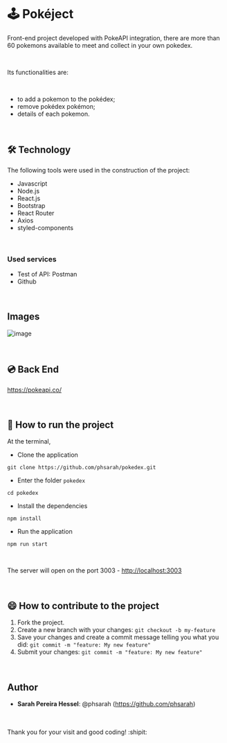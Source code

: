 

# :joystick: Pokéject

Front-end project developed with PokeAPI integration, there are more than 60 pokemons available to meet and collect in your own pokedex. 

<br/>

Its functionalities are:

<br/>

* to add a pokemon to the pokédex;
* remove pokédex pokémon;
* details of each pokemon.

<br/>


## 🛠 Technology 
 
The following tools were used in the construction of the project:

* Javascript
* Node.js
* React.js
* Bootstrap
* React Router
* Axios
* styled-components
 
 <br/>

### Used services
 
* Test of API: Postman
* Github
 
<br/>


## Images


![image](https://user-images.githubusercontent.com/47975293/112710428-f5d12200-8e9f-11eb-9ece-f81c6a07ba18.png)


<br/>

## :cd: Back End

https://pokeapi.co/

<br/>

## :rocket: How to run the project

At the terminal,

*  Clone the application <br/>

```git clone https://github.com/phsarah/pokedex.git```

* Enter the folder ```pokedex``` 

```cd pokedex ```

* Install the dependencies 

``` npm install ```

* Run the application

```npm run start```

<br/>

The server will open on the port 3003 - <http://localhost:3003>


<br/>


 
## :smile: How to contribute to the project

1.  Fork the project.
2.  Create a new branch with your changes: `git checkout -b my-feature`
3.  Save your changes and create a commit message telling you what you did: `git commit -m "feature: My new feature"`
4.  Submit your changes: `git commit -m "feature: My new feature" `
 
<br/> 

## Author
 
* **Sarah Pereira Hessel**: @phsarah (https://github.com/phsarah)
<br/>
 <br/>
Thank you for your visit and good coding! :shipit:
